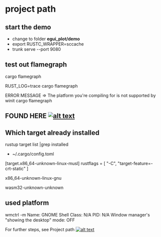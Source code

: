 # project path
<!-- keep the format -->
## start the demo
<!-- keep the format -->
- change to folder **egui_plot/demo**
- export RUSTC_WRAPPER=sccache
- trunk serve --port 9080
<!-- keep the format -->
## test out flamegraph
<!-- keep the format -->
cargo flamegraph
<!-- keep the format -->
RUST_LOG=trace cargo flamegraph
<!-- keep the format -->
ERROR MESSAGE =>
The platform you're compiling for is not supported by winit cargo flamegraph

## FOUND HERE [![alt text][1]](https://stackoverflow.com/questions/74633209/im-unable-to-run-rust-winit-application-on-alpine-wayland)

## Which target already installed

rustup target list |grep installed

- ~/.cargo/config.toml

[target.x86_64-unknown-linux-musl]
rustflags = [ "-C", "target-feature=-crt-static" ]

x86_64-unknown-linux-gnu

wasm32-unknown-unknown

## used platform

wmctrl -m
Name: GNOME Shell
Class: N/A
PID: N/A
Window manager's "showing the desktop" mode: OFF

<!-- keep the format -->
For further steps, see Project path [![alt text][1]](project_path.md)
<!-- make folder and download the link sign vai curl -->
<!-- mkdir -p img && curl --create-dirs --output-dir img -O  "https://raw.githubusercontent.com/MathiasStadler/link_symbol_svg/refs/heads/main/link_symbol.svg"-->
<!-- Link sign - Don't Found a better way :-( - You know a better method? - **send me a email** -->
[1]: ./img/link_symbol.svg
<!-- keep the format -->